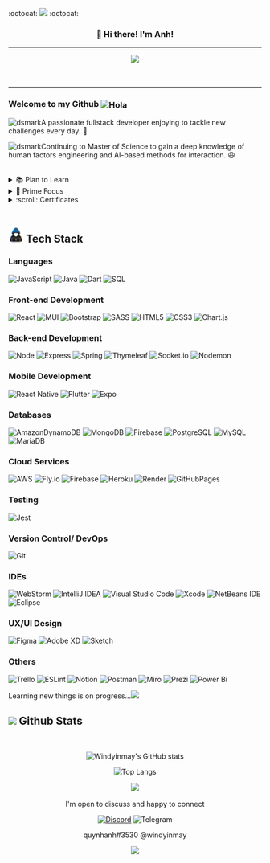 :octocat: ![](https://komarev.com/ghpvc/?username=windyinmay&color=ff69b4&style=plastic&label=Profile+views) :octocat:

<h3 align="center">👋 Hi there! I'm Anh!</h3>

---


<p align="center">
  <img src="https://readme-typing-svg.herokuapp.com?font=Pacifico&color=ff69b4&size=25&center=true&vCenter=true&width=600&height=100&weight=200&lines=Chao+Xìn+&hearts;++;Self-taught+UX/UI+Design;Communications+Engineering+Student;Active+Learner/Researcher;Learning+piano+and+drawing+🎹+🎨;Love+to+try+many+sports"></a>
</p>

<br>

---
### **Welcome to my Github** <img alt="Hola" height="70px" width="70px" align="center" src="https://c.tenor.com/fYg91qBpDdgAAAAi/bongo-cat-transparent.gif"></img>
<img alt="dsmark" height="37px" width="40px" src="https://c.tenor.com/P7zWdgA3E2EAAAAi/spunchbob-the-g.gif"></img>A passionate fullstack developer enjoying to tackle new challenges every day. 🫡

<img alt="dsmark" height="37px" width="40px" src="https://c.tenor.com/P7zWdgA3E2EAAAAi/spunchbob-the-g.gif"></img>Continuing to Master of Science to gain a deep knowledge of human factors engineering and AI-based methods for interaction. :smiley: 
</div>

<br/>

<details>
    <summary>📚 Plan to Learn </summary>
&nbsp;

- Text Clarification with ML on AWS
- CS50’s Introduction to Computer Science. - Harvard CS50
- Core 5G and Beyond - Mooc.fi
- Python 🐍
</details>


<details>
    <summary>📝 Prime Focus </summary>
&nbsp;

- Practicing React, MUI
- Setting up pipelines on AWS
- Backend development with Machine Learning
</details>

<details>
    <summary>:scroll: Certificates</summary>
&nbsp;

  - [Full Stack Open 2022](https://studies.cs.helsinki.fi/stats/api/certificate/fullstackopen/en/76ac64f72f1a99c3044e932a75c6aed5)
  - [Full Stack Open 2023 - TypeScript](https://studies.cs.helsinki.fi/stats/api/certificate/fs-typescript/en/0ba464340879a2d7ec18a3e8092230a1)
  
</details>
  

<br/>


## <picture><img src = "https://github.com/0xAbdulKhalid/0xAbdulKhalid/raw/main/assets/mdImages/about_me.gif" width = 30px></picture> **Tech Stack**

### Languages
![JavaScript](https://img.shields.io/badge/javascript-%23323330.svg?style=for-the-badge&logo=javascript&logoColor=%23F7DF1E)
![Java](https://img.shields.io/badge/java-%23ED8B00.svg?style=for-the-badge&logo=java&logoColor=white)
![Dart](https://img.shields.io/badge/dart-%230175C2.svg?style=for-the-badge&logo=dart&logoColor=white)
![SQL](https://img.shields.io/badge/SQL-CC2927?style=for-the-badge&logo=microsoft%20sql%20server&logoColor=white)

### Front-end Development
![React](https://img.shields.io/badge/react-%2320232a.svg?style=for-the-badge&logo=react&logoColor=%2361DAFB)
![MUI](https://img.shields.io/badge/MUI-%230081CB.svg?style=for-the-badge&logo=mui&logoColor=white)
![Bootstrap](https://img.shields.io/badge/bootstrap-%23563D7C.svg?style=for-the-badge&logo=bootstrap&logoColor=white)
![SASS](https://img.shields.io/badge/SASS-hotpink.svg?style=for-the-badge&logo=SASS&logoColor=white)
![HTML5](https://img.shields.io/badge/html5-%23E34F26.svg?style=for-the-badge&logo=html5&logoColor=white)
![CSS3](https://img.shields.io/badge/css3-%231572B6.svg?style=for-the-badge&logo=css3&logoColor=white)
![Chart.js](https://img.shields.io/badge/chart.js-F5788D.svg?style=for-the-badge&logo=chart.js&logoColor=white)

### Back-end Development
![Node](https://img.shields.io/badge/node-6DA55F?style=for-the-badge&logo=node.js&logoColor=white)
![Express](https://img.shields.io/badge/express-%23404d59.svg?style=for-the-badge&logo=express&logoColor=%2361DAFB)
![Spring](https://img.shields.io/badge/Spring-6DB33F?style=for-the-badge&logo=spring&logoColor=white)
![Thymeleaf](https://img.shields.io/badge/Thymeleaf-%23005C0F.svg?style=for-the-badge&logo=Thymeleaf&logoColor=white)
![Socket.io](https://img.shields.io/badge/Socket.io-black?style=for-the-badge&logo=socket.io&badgeColor=010101)
![Nodemon](https://img.shields.io/badge/NODEMON-%23323330.svg?style=for-the-badge&logo=nodemon&logoColor=%BBDEAD)

### Mobile Development
![React Native](https://img.shields.io/badge/react_native-%2320232a.svg?style=for-the-badge&logo=react&logoColor=%2361DAFB)
![Flutter](https://img.shields.io/badge/Flutter-%2302569B.svg?style=for-the-badge&logo=Flutter&logoColor=white)
![Expo](https://img.shields.io/badge/expo-1C1E24?style=for-the-badge&logo=expo&logoColor=#D04A37)

### Databases
![AmazonDynamoDB](https://img.shields.io/badge/Amazon%20DynamoDB-4053D6?style=for-the-badge&logo=Amazon%20DynamoDB&logoColor=white)
![MongoDB](https://img.shields.io/badge/MongoDB-%234ea94b.svg?style=for-the-badge&logo=mongodb&logoColor=white)
![Firebase](https://img.shields.io/badge/firebase-%23323330.svg?style=for-the-badge&logo=firebase&logoColor=#FFCA28)
![PostgreSQL](https://img.shields.io/badge/PostgreSQL-%234169E1.svg?style=for-the-badge&logo=postgresql&logoColor=white)
![MySQL](https://img.shields.io/badge/MySQL-%234479A1.svg?style=for-the-badge&logo=mysql&logoColor=white)
![MariaDB](https://img.shields.io/badge/MariaDB-%23003545.svg?style=for-the-badge&logo=mariadb&logoColor=white)

### Cloud Services
![AWS](https://img.shields.io/badge/AWS-%23FF9900.svg?style=for-the-badge&logo=amazon-aws&logoColor=white)
![Fly.io](https://img.shields.io/badge/fly.io-%23430098.svg?style=for-the-badge&logo=fly.io&logoColor=white)
![Firebase](https://img.shields.io/badge/firebase-%23039BE5.svg?style=for-the-badge&logo=firebase)
![Heroku](https://img.shields.io/badge/heroku-%23430098.svg?style=for-the-badge&logo=heroku&logoColor=white)
![Render](https://img.shields.io/badge/Render-%46E3B7.svg?style=for-the-badge&logo=render&logoColor=white)
![GitHubPages](https://img.shields.io/badge/github%20pages-121013?style=for-the-badge&logo=github&logoColor=white)

### Testing
![Jest](https://img.shields.io/badge/-jest-%23C21325?style=for-the-badge&logo=jest&logoColor=white)

### Version Control/ DevOps
![Git](https://img.shields.io/badge/git-%23F05033.svg?style=for-the-badge&logo=git&logoColor=white)

### IDEs
![WebStorm](https://img.shields.io/badge/webstorm-143?style=for-the-badge&logo=webstorm&logoColor=white&color=black)
![IntelliJ IDEA](https://img.shields.io/badge/IntelliJIDEA-000000.svg?style=for-the-badge&logo=intellij-idea&logoColor=white)
![Visual Studio Code](https://img.shields.io/badge/Visual%20Studio%20Code-0078d7.svg?style=for-the-badge&logo=visual-studio-code&logoColor=white)
![Xcode](https://img.shields.io/badge/Xcode-007ACC?style=for-the-badge&logo=Xcode&logoColor=white)
![NetBeans IDE](https://img.shields.io/badge/NetBeansIDE-1B6AC6.svg?style=for-the-badge&logo=apache-netbeans-ide&logoColor=white)
![Eclipse](https://img.shields.io/badge/Eclipse-FE7A16.svg?style=for-the-badge&logo=Eclipse&logoColor=white)


### UX/UI Design
![Figma](https://img.shields.io/badge/figma-%23F24E1E.svg?style=for-the-badge&logo=figma&logoColor=white)
![Adobe XD](https://img.shields.io/badge/Adobe%20XD-470137?style=for-the-badge&logo=Adobe%20XD&logoColor=#FF61F6)
![Sketch](https://img.shields.io/badge/Sketch-FFB387?style=for-the-badge&logo=sketch&logoColor=black)


### Others
![Trello](https://img.shields.io/badge/Trello-%23026AA7.svg?style=for-the-badge&logo=Trello&logoColor=white)
![ESLint](https://img.shields.io/badge/ESLint-4B3263?style=for-the-badge&logo=eslint&logoColor=white)
![Notion](https://img.shields.io/badge/Notion-%23000000.svg?style=for-the-badge&logo=notion&logoColor=white)
![Postman](https://img.shields.io/badge/Postman-FF6C37?style=for-the-badge&logo=postman&logoColor=white)
![Miro](https://img.shields.io/badge/Miro-F7C922?style=for-the-badge&logo=Miro&logoColor=050036)
![Prezi](https://img.shields.io/badge/Prezi-3181FF?style=for-the-badge&logo=prezi&logoColor=white)
![Power Bi](https://img.shields.io/badge/power_bi-F2C811?style=for-the-badge&logo=powerbi&logoColor=black)

Learning new things is on progress...<img src="https://media.giphy.com/media/WUlplcMpOCEmTGBtBW/giphy.gif" width="40">


## <img src="https://media.giphy.com/media/iY8CRBdQXODJSCERIr/giphy.gif" width="35"><b> Github Stats </b>
<br>

<div align="center">

<p align="center">

![Windyinmay's GitHub stats](https://github-readme-stats.vercel.app/api?username=windyinmay&show_icons=true&theme=dracula&count_private=true)

![Top Langs](https://github-readme-stats.vercel.app/api/top-langs/?username=windyinmay&langs_count=6&layout=compact&theme=dracula)

<img src="https://media.giphy.com/media/ObNTw8Uzwy6KQ/giphy.gif" width="30px">
 
I'm open to discuss and happy to connect
  
<a href="https://discordapp.com/users/909793926616084490">![Discord](https://img.shields.io/badge/Discord-%235865F2.svg?style=for-the-badge&logo=discord&logoColor=white)</a>
![Telegram](https://img.shields.io/badge/Telegram-2CA5E0?style=for-the-badge&logo=telegram&logoColor=white) 
  
 quynhanh#3530  @windyinmay
  
<img src="https://media.giphy.com/media/qjqUcgIyRjsl2/giphy.gif" width="90" />
